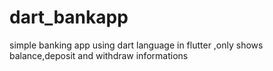 # dart_bankapp
simple banking app using dart language in flutter ,only shows balance,deposit  and withdraw informations
